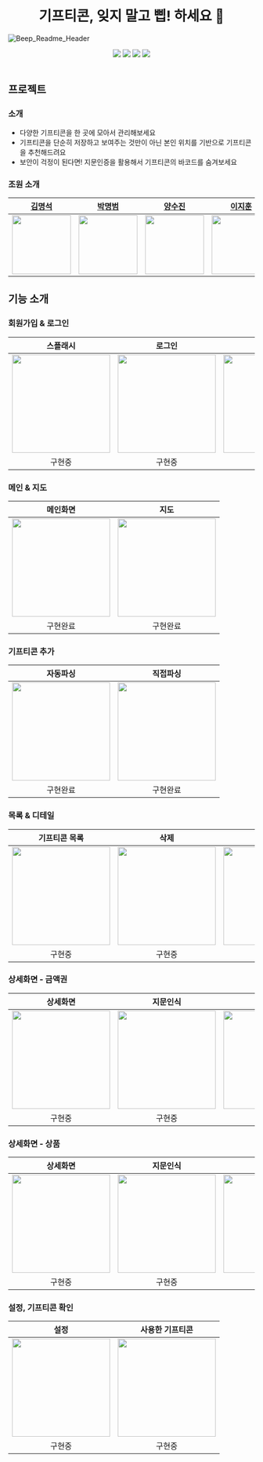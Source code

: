 <h1 align="center">
 기프티콘, 잊지 말고 삡! 하세요 👾
</h1>  

<p align="center">  

![Beep_Readme_Header](https://user-images.githubusercontent.com/53300830/204736853-81cc432a-cd29-461f-bc2f-e52bbdef97fb.png)

</p>  

<p align="center">  
  <img src="https://img.shields.io/github/issues/boostcampwm-2022/android04-BEEP"/>
  <img src="https://img.shields.io/github/issues-closed/boostcampwm-2022/android04-BEEP"/>
  <img src="https://img.shields.io/github/commit-activity/w/boostcampwm-2022/android04-BEEP">
  <img src="https://img.shields.io/github/last-commit/boostcampwm-2022/android04-BEEP">
  <br><br>
</p>

## 프로젝트

### 소개

- 다양한 기프티콘을 한 곳에 모아서 관리해보세요
- 기프티콘을 단순히 저장하고 보여주는 것만이 아닌 본인 위치를 기반으로 기프티콘을 추천해드려요
- 보안이 걱정이 된다면! 지문인증을 활용해서 기프티콘의 바코드를 숨겨보세요

### 조원 소개

|[김명석](https://github.com/audxo112)|[박명범](https://github.com/mangbaam)|[양수진](https://github.com/yangsooplus)|[이지훈](https://github.com/lee-ji-hoon)|
|------|---|---|------|
|<img src="https://user-images.githubusercontent.com/53300830/203104186-2454f77f-4cab-485f-972b-22236a3d28ca.jpg" width="120" />|<img src="https://user-images.githubusercontent.com/44221447/203118314-c1a7ae71-d746-4399-bbef-2e7e71452b9c.jpg" width="120" />|<img src="https://user-images.githubusercontent.com/44221447/203118604-8b31cda6-70c9-4119-a636-0ac36b6c60a0.jpg" width="120" />|<img src="https://user-images.githubusercontent.com/53300830/203106749-8e92660f-87bd-4655-b39f-352dcc989c49.png" width="120" />|

## 기능 소개

### 회원가입 & 로그인

|스플래시|로그인|지문|PIN 설정|
|:-----:|:-----:|:-----:|:-----:|
|<img width=200 src="https://user-images.githubusercontent.com/53300830/203107188-59a7dda5-3fc3-4ffe-888e-e5f74b1ebdc8.png">|<img width=200 src="https://user-images.githubusercontent.com/53300830/203107180-8e674ed5-2156-4d1b-bb9f-40bc968fd62d.png">|<img width=200 src="https://user-images.githubusercontent.com/53300830/203107192-ec5cf9ef-e14b-4a99-81b1-f2e624ccb1dc.png">|<img width=200 src="https://user-images.githubusercontent.com/53300830/203107196-211d1c54-b2fb-426e-a600-b8b952db6c8f.png">|
|구현중|구현중|구현중|구현중|

### 메인 & 지도

|                                                            메인화면                                                             |지도|
|:---------------------------------------------------------------------------------------------------------------------------:|:-----:|
| <img width=200 src="https://user-images.githubusercontent.com/53300830/203107992-6865e77f-b859-4b2d-92a5-f3a0359c2211.png"> |<img width=200 src="https://user-images.githubusercontent.com/53300830/203107998-302d96a0-1bb5-4523-99fb-d54f56824d7d.png">|
|                                                            구현완료                                                             |                                                            구현완료                                                             |

### 기프티콘 추가

|자동파싱|직접파싱|
|:-----:|:-----:|
|<img width=200 src="https://user-images.githubusercontent.com/44221447/207056513-c9f390f1-dfdf-44fb-868c-70bb1aaf0b62.gif">|<img width=200 src="https://user-images.githubusercontent.com/44221447/207055517-0a13df07-91a0-4f0d-bb81-f78b4000d4cb.gif">|
|구현완료|구현완료|

### 목록 & 디테일

|기프티콘 목록|삭제|브랜드검색|
|:-----:|:-----:|:-----:|
|<img width=200 src="https://user-images.githubusercontent.com/53300830/203108857-d82f37aa-aabb-4891-a262-6adbbd89fe3a.png">|<img width=200 src="https://user-images.githubusercontent.com/53300830/203108834-08413935-9c7a-4423-8b6b-0f58f30523e4.png">|<img width=200 src="https://user-images.githubusercontent.com/53300830/203108848-3119caab-f771-41d9-ac2f-92b2fe573a40.png">|
|구현중|구현중|구현중|

### 상세화면 - 금액권

|상세화면|지문인식|바코드|사용완료|사용기록|
|:-----:|:-----:|:-----:|:-----:|:-----:|
|<img width=200 src="https://user-images.githubusercontent.com/53300830/203110310-0f9d3c64-bcdd-45fd-b789-5cb657b42c70.png">|<img width=200 src="https://user-images.githubusercontent.com/53300830/203111268-56bd8370-bb8e-4a2a-9fd1-cfe074261db6.png">|<img width=200 src="https://user-images.githubusercontent.com/53300830/203110314-84c10bdc-0f7b-46d7-aab3-4f882d3eca2d.png">|<img width=200 src="https://user-images.githubusercontent.com/53300830/203110304-024a4b0c-78dd-485b-be7b-47c765259931.png">|<img width=200 src="https://user-images.githubusercontent.com/53300830/203110309-d851a284-0adc-491b-97c8-dc5c70e74523.png">|
|구현중|구현중|구현중|구현중|구현중|

### 상세화면 - 상품

|상세화면|지문인식|바코드|
|:-----:|:-----:|:-----:|
|<img width=200 src="https://user-images.githubusercontent.com/53300830/203111258-376b7476-8cd9-464d-8c36-78f335fc7e90.png">|<img width=200 src="https://user-images.githubusercontent.com/53300830/203111268-56bd8370-bb8e-4a2a-9fd1-cfe074261db6.png">|<img width=200 src="https://user-images.githubusercontent.com/53300830/203111265-589b1367-d6ca-4140-8494-424156bb1cfa.png">|
|구현중|구현중|구현중|

### 설정, 기프티콘 확인

|설정|사용한 기프티콘|
|:-----:|:-----:|
|<img width=200 src="https://user-images.githubusercontent.com/53300830/203109879-f8ea58ab-feb6-4b70-a4c5-9fe2d4b21fe9.png">|<img width=200 src="https://user-images.githubusercontent.com/53300830/203109835-86cb188c-4c33-41a4-8a2b-a7bc159e2bba.png">|
|구현중|구현중|



